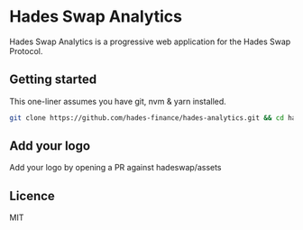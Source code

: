 # Hades Swap Analytics

Hades Swap Analytics is a progressive web application for the Hades Swap Protocol.

## Getting started

This one-liner assumes you have git, nvm & yarn installed.

```sh
git clone https://github.com/hades-finance/hades-analytics.git && cd hades-analytics && nvm use && yarn && yarn dev
```

## Add your logo

Add your logo by opening a PR against hadeswap/assets

## Licence

MIT

